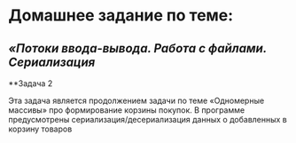 # **Домашнее задание по теме:** 
## *«Потоки ввода-вывода. Работа с файлами. Сериализация*
**Задача 2


Эта задача является продолжением задачи по теме «Одномерные массивы» про формирование корзины покупок.
В программе предусмотрены сериализация/десериализация данных о добавленных в корзину товаров
